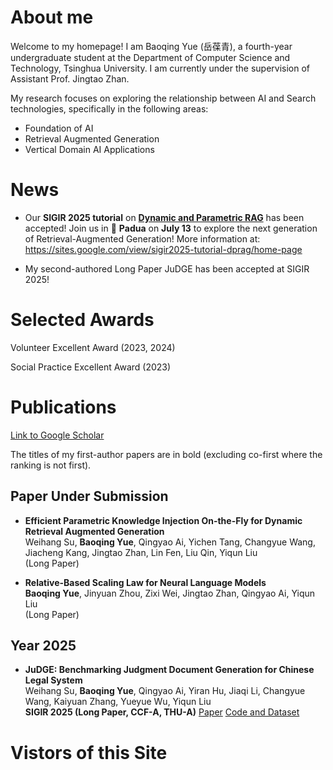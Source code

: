 # About me

Welcome to my homepage! I am Baoqing Yue (岳葆青), a fourth-year undergraduate student at the Department of Computer Science and Technology, Tsinghua University. I am currently under the supervision of Assistant Prof. Jingtao Zhan.

My research focuses on exploring the relationship between AI and Search technologies, specifically in the following areas:

- Foundation of AI
- Retrieval Augmented Generation
- Vertical Domain AI Applications




# News

- Our **SIGIR 2025 tutorial** on [**Dynamic and Parametric RAG**](https://sites.google.com/view/sigir2025-tutorial-dprag/home-page)  has been accepted!  Join us in 📍 **Padua** on **July 13** to explore the next generation of Retrieval-Augmented Generation! More information at: https://sites.google.com/view/sigir2025-tutorial-dprag/home-page


- My second-authored Long Paper JuDGE has been accepted at SIGIR 2025! 


# Selected Awards

Volunteer Excellent Award (2023, 2024)

Social Practice Excellent Award (2023)



# Publications

[Link to Google Scholar](https://scholar.google.com/citations?user=qdS8diQAAAAJ&hl=en&oi=ao)<br/>

The titles of my first-author papers are in bold (excluding co-first where the ranking is not first).



## **Paper Under Submission**



- **Efficient Parametric Knowledge Injection On-the-Fly for Dynamic Retrieval Augmented Generation**<br/>Weihang Su, **Baoqing Yue**, Qingyao Ai, Yichen Tang, Changyue Wang, Jiacheng Kang, Jingtao Zhan, Lin Fen, Liu Qin, Yiqun Liu<br/>(Long Paper)

- **Relative-Based Scaling Law for Neural Language Models**
<br/>**Baoqing Yue**, Jinyuan Zhou, Zixi Wei, Jingtao Zhan, Qingyao Ai, Yiqun Liu<br/>(Long Paper)



## Year 2025



- **JuDGE: Benchmarking Judgment Document Generation for Chinese Legal System**<br/>Weihang Su, **Baoqing Yue**, Qingyao Ai, Yiran Hu, Jiaqi Li, Changyue Wang, Kaiyuan Zhang, Yueyue Wu, Yiqun Liu<br/>**SIGIR 2025 (Long Paper, CCF-A, THU-A)** [Paper](https://arxiv.org/abs/2503.14258) [Code and Dataset](https://github.com/oneal2000/JuDGE) 



# Vistors of this Site

<script type="text/javascript" id="clustrmaps" src="//clustrmaps.com/map_v2.js?d=O11I9WB_A0gBhsy9OKBLqlmca638ZFpRcugvbG028cg&cl=ffffff&w=a"></script>
